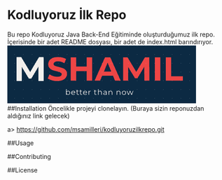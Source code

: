 # Kodluyoruz İlk Repo
Bu repo Kodluyoruz Java Back-End Eğitiminde oluşturduğumuz ilk repo. İçerisinde bir adet README dosyası, bir adet de index.html barındırıyor.
![Mshamil Logo](https://github.com/msamilleri/kodluyoruzilkrepo/blob/main/msahmil.png)
##Installation
Öncelikle projeyi clonelayın. (Buraya sizin reponuzdan aldığınız link gelecek)

a> https://github.com/msamilleri/kodluyoruzilkrepo.git

##Usage

##Contributing

##License